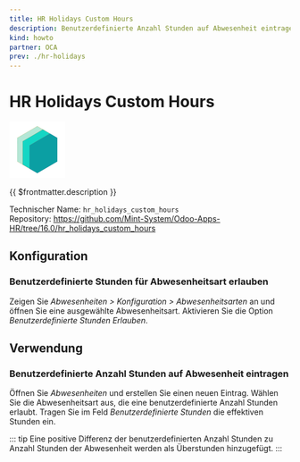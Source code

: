 ```yaml
---
title: HR Holidays Custom Hours
description: Benutzerdefinierte Anzahl Stunden auf Abwesenheit eintragen.
kind: howto
partner: OCA
prev: ./hr-holidays
---
```


# HR Holidays Custom Hours
![icon_oms_box](attachments/icons_odoo_mint_system.png)

{{ $frontmatter.description }}

Technischer Name: `hr_holidays_custom_hours`\
Repository: <https://github.com/Mint-System/Odoo-Apps-HR/tree/16.0/hr_holidays_custom_hours>

## Konfiguration

### Benutzerdefinierte Stunden für Abwesenheitsart erlauben

Zeigen Sie *Abwesenheiten > Konfiguration > Abwesenheitsarten* an und öffnen Sie eine ausgewählte Abwesenheitsart. Aktivieren Sie die Option *Benutzerdefinierte Stunden Erlauben*.

## Verwendung

### Benutzerdefinierte Anzahl Stunden auf Abwesenheit eintragen

Öffnen Sie *Abwesenheiten* und erstellen Sie einen neuen Eintrag. Wählen Sie die Abwesenheitsart aus, die eine benutzerdefinierte Anzahl Stunden erlaubt. Tragen Sie im Feld *Benutzerdefinierte Stunden* die effektiven Stunden ein.

::: tip
Eine positive Differenz der benutzerdefinierten Anzahl Stunden zu Anzahl Stunden der Abwesenheit werden als Überstunden hinzugefügt.
:::
